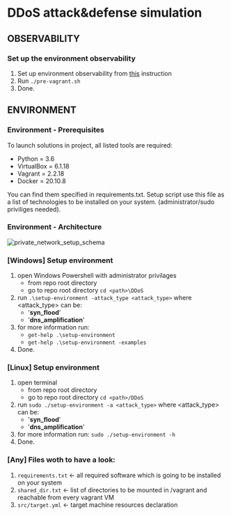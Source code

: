 # DDoS attack&defense simulation 

## OBSERVABILITY

### Set up the environment observability 
1. Set up environment observability from [this](doc/observability.md) instruction
2. Run `./pre-vagrant.sh`
5. Done. 

## ENVIRONMENT

### Environment - Prerequisites

To launch solutions in project, all listed tools are required:
- Python = 3.6  
- VirtualBox = 6.1.18
- Vagrant = 2.2.18
- Docker = 20.10.8

You can find them specified in requirements.txt. Setup script use this file as a list of technologies to be installed on your system. (administrator/sudo priviliges needed).

### Environment - Architecture

![private_network_setup_schema](../img/private_network_setup.png)


### [Windows] Setup environment
1. open Windows Powershell with administrator privilages
     - from repo root directory
     - go to repo root directory `cd <path>\DDoS`
2. run `.\setup-environment -attack_type <attack_type>`
    where <attack_type> can be:
      - '**syn_flood**'
      - '**dns_amplification**'
3. for more information run:
     - `get-help .\setup-environment`
     - `get-help .\setup-environment -examples`
4. Done.

### [Linux] Setup environment
1. open terminal
   - from repo root directory
   - go to repo root directory `cd <path>/DDoS`
2. run `sudo ./setup-environment -a <attack_type>`
    where <attack_type> can be:
      - '**syn_flood**'
      - '**dns_amplification**'
3. for more information run:
     `sudo ./setup-environment -h`
4. Done.

### [Any] Files woth to have a look:
1. `requirements.txt`   <- all required software which is going to be installed on your system
2. `shared_dir.txt`     <- list of directories to be mounted in /vagrant and reachable from every vagrant VM
3. `src/target.yml`     <- target machine resources declaration